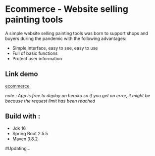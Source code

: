 # Ecommerce - Website selling painting tools
A simple website selling painting tools was born to support shops and buyers during the pandemic with the following advantages:
* Simple interface, easy to see, easy to use
* Full of basic functions
* Protect user information

## Link demo  
[ecommerce](https://do-pham.herokuapp.com/)  

*note : App is free to deploy on heroku so if you get an error, it might be because the request limit has been reached*

## Build with :  
* Jdk 16
* Spring Boot 2.5.5
* Maven 3.8.2

#Updating...
 
